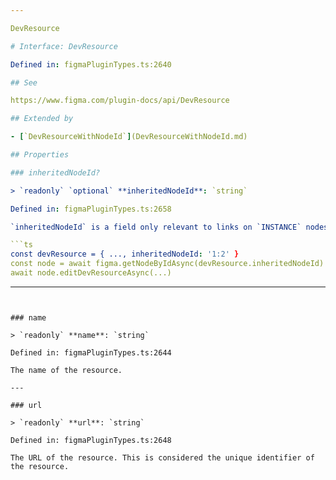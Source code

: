 ```yaml
---

DevResource

# Interface: DevResource

Defined in: figmaPluginTypes.ts:2640

## See

https://www.figma.com/plugin-docs/api/DevResource

## Extended by

- [`DevResourceWithNodeId`](DevResourceWithNodeId.md)

## Properties

### inheritedNodeId?

> `readonly` `optional` **inheritedNodeId**: `string`

Defined in: figmaPluginTypes.ts:2658

`inheritedNodeId` is a field only relevant to links on `INSTANCE` nodes. If `inheritedNodeId` is defined, the link is inherited from a main component or a component set. If you want to edit or delete the inherited link, you will need to go to the main node to do so. For example:

```ts
const devResource = { ..., inheritedNodeId: '1:2' }
const node = await figma.getNodeByIdAsync(devResource.inheritedNodeId)
await node.editDevResourceAsync(...)
```

---
```


### name

> `readonly` **name**: `string`

Defined in: figmaPluginTypes.ts:2644

The name of the resource.

---

### url

> `readonly` **url**: `string`

Defined in: figmaPluginTypes.ts:2648

The URL of the resource. This is considered the unique identifier of the resource.
